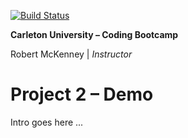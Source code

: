 [![Build Status](https://travis-ci.com/rlmckenney/FSF-CU-Project2.svg?branch=master)](https://travis-ci.com/rlmckenney/FSF-CU-Project2)

**Carleton University &ndash; Coding Bootcamp**

Robert McKenney | _Instructor_

# Project 2 &ndash; Demo

Intro goes here ...
